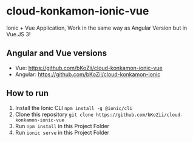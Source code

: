 # cloud-konkamon-ionic-vue

Ionic + Vue Application, Work in the same way as Angular Version but in Vue.JS 3!

## Angular and Vue versions

- Vue: https://github.com/bKoZii/cloud-konkamon-ionic-vue
- Angular: https://github.com/bKoZii/cloud-konkamon-ionic

## How to run

1. Install the Ionic CLI `npm install -g @ionic/cli`
2. Clone this repository `git clone https://github.com/bKoZii/cloud-konkamon-ionic-vue`
3. Run `npm install` in this Project Folder
4. Run `ionic serve` in this Project Folder
